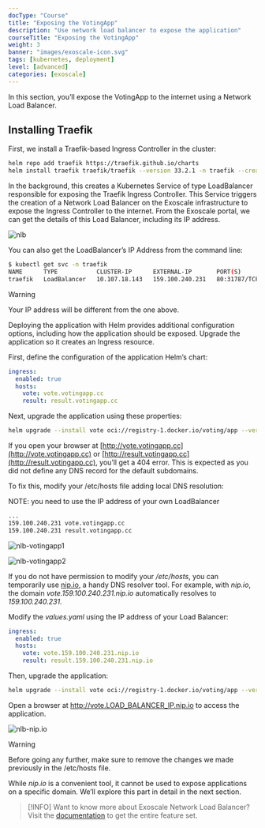 ```yaml
---
docType: "Course"
title: "Exposing the VotingApp"
description: "Use network load balancer to expose the application"
courseTitle: "Exposing the VotingApp"
weight: 3
banner: "images/exoscale-icon.svg"
tags: [kubernetes, deployment]
level: [advanced]
categories: [exoscale]
---
```


In this section, you’ll expose the VotingApp to the internet using a Network Load Balancer.

## Installing Traefik

First, we install a Traefik-based Ingress Controller in the cluster:

```bash
helm repo add traefik https://traefik.github.io/charts
helm install traefik traefik/traefik --version 33.2.1 -n traefik --create-namespace
```

In the background, this creates a Kubernetes Service of type LoadBalancer responsible for exposing the Traefik Ingress Controller. This Service triggers the creation of a Network Load Balancer on the Exoscale infrastructure to expose the Ingress Controller to the internet. From the Exoscale portal, we can get the details of this Load Balancer, including its IP address.

![nlb](nlb)

You can also get the LoadBalancer’s IP Address from the command line:

```bash
$ kubectl get svc -n traefik
NAME      TYPE           CLUSTER-IP      EXTERNAL-IP       PORT(S)                      AGE
traefik   LoadBalancer   10.107.18.143   159.100.240.231   80:31787/TCP,443:32688/TCP   73s
```

> [!WARNING]
> Your IP address will be different from the one above.

Deploying the application with Helm provides additional configuration options, including how the application should be exposed. Upgrade the application so it creates an Ingress resource.

First, define the configuration of the application Helm’s chart:

```yaml {filename="values.yml"}
ingress:
  enabled: true
  hosts:
    vote: vote.votingapp.cc
    result: result.votingapp.cc
```

Next, upgrade the application using these properties:

```bash
helm upgrade --install vote oci://registry-1.docker.io/voting/app --version v1.0.36 --namespace vote --create-namespace -f values.yaml
```

If you open your browser at [http://vote.votingapp.cc](http://vote.votingapp.cc) or [http://result.votingapp.cc](http://result.votingapp.cc), you’ll get a 404 error. This is expected as you did not define any DNS record for the default subdomains.

To fix this, modify your /etc/hosts file adding local DNS resolution:

NOTE: you need to use the IP address of your own LoadBalancer

```bash {filename="/etc/hosts"}
...
159.100.240.231 vote.votingapp.cc
159.100.240.231 result.votingapp.cc
```

![nlb-votingapp1](nlb-votingapp1)

![nlb-votingapp2](nlb-votingapp2)

If you do not have permission to modify your */etc/hosts*, you can temporarily use [nip.io](https://nip.io), a handy DNS resolver tool. For example, with *nip.io*, the domain *vote.159.100.240.231.nip.io* automatically resolves to *159.100.240.231.*

Modify the *values.yaml* using the IP address of your Load Balancer:

```yaml {filename="values.yaml"}
ingress:
  enabled: true
  hosts:
    vote: vote.159.100.240.231.nip.io
    result: result.159.100.240.231.nip.io
```

Then, upgrade the application:

```bash
helm upgrade --install vote oci://registry-1.docker.io/voting/app --version v1.0.36 --namespace vote --create-namespace -f values.yaml
```

Open a browser at http://vote.LOAD_BALANCER_IP.nip.io to access the application.

![nlb-nip.io](nlb-nip.io)

> [!WARNING]
> Before going any further, make sure to remove the changes we made previously in the /etc/hosts file.

While *nip.io* is a convenient tool, it cannot be used to expose applications on a specific domain. We’ll explore this part in detail in the next section.

> [!INFO]
> Want to know more about Exoscale Network Load Balancer? Visit the [documentation](https://community.exoscale.com/product/networking/nlb/) to get the entire feature set.